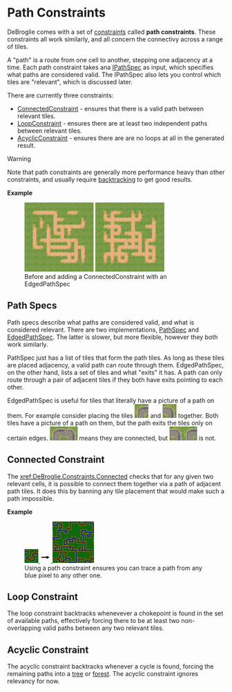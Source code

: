 # Path Constraints

DeBroglie comes with a set of <a href="constraints.md">constraints</a> called **path constraints**. These constraints all work similarly, and all concern the connectivy across a range of tiles.

A "path" is a route from one cell to another, stepping one adjacency at a time. Each path constraint takes ana [IPathSpec](xref:Constraints.IPathSpec) as input, which specifies what paths are considered valid. The IPathSpec also lets you control which tiles are "relevant", which is discussed later.

There are currently three constraints:

* [ConnectedConstraint](xref:DeBroglie.Constraints.ConnectedConstraint) - ensures that there is a valid path between relevant tiles.
* [LoopConstraint](xref:DeBroglie.Constraints.LoopConstraint) - ensures there are at least two independent paths between relevant tiles.
* [AcyclicConstraint](xref:DeBroglie.Constrains.AcyclicConstraint) - ensures there are are no loops at all in the generated result.

> [!WARNING]
> Note that path constraints are generally more performance heavy than other constraints, and usually require [backtracking](features.md#backtracking) to get good results.



**Example**

<figure>
<img src="../images/edged_path_constraint_missing.png"/>
<a href="https://github.com/BorisTheBrave/DeBroglie/blob/master/samples/grass/edged_path_constraint.json">
<img src="../images/edged_path_constraint.png"/>
</a>
<figcaption>Before and adding a ConnectedConstraint with an EdgedPathSpec</figcaption>
</figure>

## Path Specs

Path specs describe what paths are considered valid, and what is considered relevant. There are two implementations, [PathSpec](xref:DeBroglie.Constraints.PathSpec) and [EdgedPathSpec](xref:DeBroglie.Constraints.EdgedPathSpec). The latter is slower, but more flexible, however they both work similarly.

PathSpec just has a list of tiles that form the path tiles. As long as these tiles are placed adjacency, a valid path can route through them. EdgedPathSpec, on the other hand, lists a set of tiles and what "exits" it has. A path can only route through a pair of adjacent tiles if they both have exits pointing to each other.

EdgedPathSpec is useful for tiles that literally have a picture of a path on them. For example consider placing the tiles <img src="../images/grass_corner3.png"> and <img src="../images/grass_corner4.png"> together. Both tiles have a picture of a path on them, but the path exits the tiles only on certain edges. <span><img src="../images/grass_corner3.png"><img src="../images/grass_corner4.png"></span> means they are connected, but <span><img src="../images/grass_corner4.png"><img src="../images/grass_corner3.png"></span> is not. 

## Connected Constraint

The <xref:DeBroglie.Constraints.Connected> checks that for any given two relevant cells, it is possible to connect them together via a path of adjacent path tiles. It does this by banning any tile placement that would make such a path impossible.

**Example**

<figure>
<a href="https://github.com/BorisTheBrave/DeBroglie/blob/master/samples/docs/pathway_overlapping_path.json">
<img src="../images/pathway.png"/>
<img src="../images/arrow.png"/>
<img src="../images/pathway_overlapping_path.png"/>
</a>
<figcaption>Using a path constraint ensures you can trace a path from any blue pixel to any other one.</figcaption>
</figure>

## Loop Constraint

The loop constraint backtracks whenevever a chokepoint is found in the set of available paths, effectively forcing there to be at least two non-overlapping valid paths between any two relevant tiles.

## Acyclic Constraint

The acyclic constraint backtracks whenever a cycle is found, forcing the remaining paths into a [tree](https://en.wikipedia.org/wiki/Tree_(graph_theory)) or [forest](https://en.wikipedia.org/wiki/Tree_(graph_theory)#Forest). The acyclic constraint ignores relevancy for now.